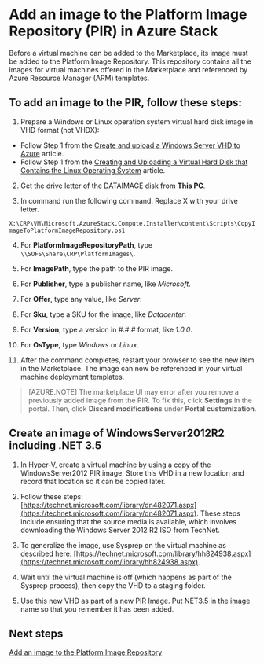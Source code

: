 ﻿<properties
	pageTitle="Add an image to the Platform Image Repository (PIR) in Azure Stack | Microsoft Azure"
	description="Learn how to prepare a virtual hard disk image before you add an image to the PIR in Azure Stack."
	services="azure-stack"
	documentationCenter=""
	authors="ErikjeMS"
	manager="v-kiwhit"
	editor=""/>

<tags
	ms.service="azure-stack"
	ms.workload="na"
	ms.tgt_pltfrm="na"
	ms.devlang="na"
	ms.topic="article"
	ms.date="01/29/2016"
	ms.author="erikje"/>

# Add an image to the Platform Image Repository (PIR) in Azure Stack

Before a virtual machine can be added to the Marketplace, its image must be added to the Platform Image Repository. This repository  contains all the images for virtual machines offered in the Marketplace and referenced by Azure Resource Manager (ARM) templates.

## To add an image to the PIR, follow these steps:

1. Prepare a Windows or Linux operation system virtual hard disk image in VHD format (not VHDX):
  - Follow Step 1 from the [Create and upload a Windows Server VHD to Azure](../virtual-machines/virtual-machines-windows-classic-createupload-vhd.md) article.
  - Follow Step 1 from the [Creating and Uploading a Virtual Hard Disk that Contains the Linux Operating System](../virtual-machines/virtual-machines-linux-create-upload-vhd.md) article.

2.  Get the drive letter of the DATAIMAGE disk from **This PC**.

3.  In command run the following command. Replace X with your drive letter.

 `X:\CRP\VM\Microsoft.AzureStack.Compute.Installer\content\Scripts\CopyImageToPlatformImageRepository.ps1`

4. For **PlatformImageRepositoryPath**, type `\\SOFS\Share\CRP\PlatformImages\`.

5. For **ImagePath**, type the path to the PIR image.

6. For **Publisher**, type a publisher name, like *Microsoft*.

7. For **Offer**, type any value, like *Server*.

8. For **Sku**, type a SKU for the image, like *Datacenter*.

9. For **Version**, type a version in #.#.# format, like *1.0.0*.

10. For **OsType**, type *Windows* or *Linux*.

11. After the command completes, restart your browser to see the new item in the Marketplace. The image can now be referenced in your virtual machine deployment templates.  

>[AZURE.NOTE] The marketplace UI may error after you remove a previously added image from the PIR. To fix this, click **Settings** in the portal. Then, click **Discard modifications** under **Portal customization**.

## Create an image of WindowsServer2012R2 including .NET 3.5

1.	In Hyper-V, create a virtual machine by using a copy of the WindowsServer2012 PIR image. Store this VHD in a new location and record that location so it can be copied later.

2.	Follow these steps: [https://technet.microsoft.com/library/dn482071.aspx](https://technet.microsoft.com/library/dn482071.aspx). These steps include ensuring that the source media is available, which involves downloading the Windows Server 2012 R2 ISO from TechNet.

3.	To generalize the image, use Sysprep on the virtual machine as described here: [https://technet.microsoft.com/library/hh824938.aspx](https://technet.microsoft.com/library/hh824938.aspx).

4.	Wait until the virtual machine is off (which happens as part of the Sysprep process), then copy the VHD to a staging folder.

5.	Use this new VHD as part of a new PIR Image. Put NET3.5 in the image name so that you remember it has been added.


## Next steps

[Add an image to the Platform Image Repository](azure-stack-add-image-pir.md)
